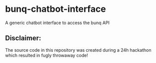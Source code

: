 # bunq-chatbot-interface
A generic chatbot interface to access the bunq API

## Disclaimer:
The source code in this repository was created during a 24h hackathon which resulted in fugly throwaway code!
